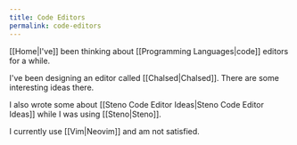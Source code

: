 ```yaml
---
title: Code Editors
permalink: code-editors
---
```


[[Home|I've]] been thinking about [[Programming Languages|code]] editors for a while.

I've been designing an editor called [[Chalsed|Chalsed]]. There are some interesting ideas there.

I also wrote some about [[Steno Code Editor Ideas|Steno Code Editor Ideas]] while I was using [[Steno|Steno]].

I currently use [[Vim|Neovim]] and am not satisfied.

